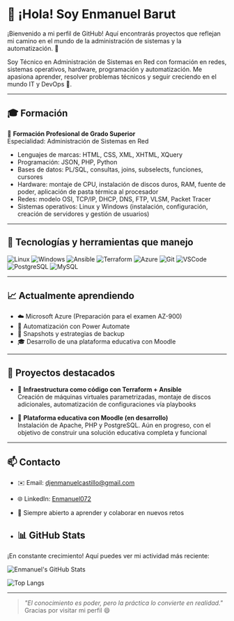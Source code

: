 # 👋 ¡Hola! Soy Enmanuel Barut

¡Bienvenido a mi perfil de GitHub! Aquí encontrarás proyectos que reflejan mi camino en el mundo de la administración de sistemas y la automatización. 🚀


Soy Técnico en Administración de Sistemas en Red con formación en redes, sistemas operativos, hardware, programación y automatización. Me apasiona aprender, resolver problemas técnicos y seguir creciendo en el mundo IT y DevOps 🚀.

---

## 🎓 Formación

📘 **Formación Profesional de Grado Superior**  
Especialidad: Administración de Sistemas en Red  
- Lenguajes de marcas: HTML, CSS, XML, XHTML, XQuery  
- Programación: JSON, PHP, Python  
- Bases de datos: PL/SQL, consultas, joins, subselects, funciones, cursores  
- Hardware: montaje de CPU, instalación de discos duros, RAM, fuente de poder, aplicación de pasta térmica al procesador  
- Redes: modelo OSI, TCP/IP, DHCP, DNS, FTP, VLSM, Packet Tracer  
- Sistemas operativos: Linux y Windows (instalación, configuración, creación de servidores y gestión de usuarios)

---

## 🧰 Tecnologías y herramientas que manejo

![Linux](https://img.shields.io/badge/-Linux-FCC624?&logo=linux)
![Windows](https://img.shields.io/badge/-Windows-0078D6?&logo=windows)
![Ansible](https://img.shields.io/badge/-Ansible-000000?&logo=ansible)
![Terraform](https://img.shields.io/badge/-Terraform-5C4EE5?&logo=terraform)
![Azure](https://img.shields.io/badge/-Azure-0089D6?&logo=microsoft-azure)
![Git](https://img.shields.io/badge/-Git-F05032?&logo=git)
![VSCode](https://img.shields.io/badge/-VSCode-007ACC?&logo=visual-studio-code)
![PostgreSQL](https://img.shields.io/badge/-PostgreSQL-336791?&logo=postgresql)
![MySQL](https://img.shields.io/badge/-MySQL-4479A1?&logo=mysql)

---

## 📈 Actualmente aprendiendo

- ☁️ Microsoft Azure (Preparación para el examen AZ-900)
- 🔄 Automatización con Power Automate
- 💾 Snapshots y estrategias de backup
- 🎓 Desarrollo de una plataforma educativa con Moodle

---

## 📁 Proyectos destacados

- 🔧 **Infraestructura como código con Terraform + Ansible**  
  Creación de máquinas virtuales parametrizadas, montaje de discos adicionales, automatización de configuraciones vía playbooks

- 🏫 **Plataforma educativa con Moodle (en desarrollo)**  
  Instalación de Apache, PHP y PostgreSQL. Aún en progreso, con el objetivo de construir una solución educativa completa y funcional

---

## 📫 Contacto

- ✉️ Email: djenmanuelcastillo@gmail.com 
- 🌐 LinkedIn: [Enmanuel072](https://linkedin.com)
- 🧠 Siempre abierto a aprender y colaborar en nuevos retos

- ## 📊 GitHub Stats
  
¡En constante crecimiento! Aquí puedes ver mi actividad más reciente:

![Enmanuel's GitHub Stats](https://github-readme-stats.vercel.app/api?username=Enmanuel072&show_icons=true&theme=radical)

![Top Langs](https://github-readme-stats.vercel.app/api/top-langs/?username=Enmanuel072&layout=compact&theme=radical)

---

> _"El conocimiento es poder, pero la práctica lo convierte en realidad."_  
Gracias por visitar mi perfil 😄
